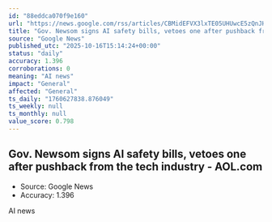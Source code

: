 ```yaml
---
id: "88eddca070f9e160"
url: "https://news.google.com/rss/articles/CBMidEFVX3lxTE05UHUwcE5zQnJHM09NR2NJckJabU5ramw2NUYtbmhIcEN0dU82RVl1WkZJd1l1YnhmelBsazhUVFZVYlVXMnkweEVOdFU2bWxDb1BYTl81V3NjN0sxRWI4blJyUjRDdVVtQXMwWDFOUVItMVF4?oc=5"
title: "Gov. Newsom signs AI safety bills, vetoes one after pushback from the tech industry - AOL.com"
source: "Google News"
published_utc: "2025-10-16T15:14:24+00:00"
status: "daily"
accuracy: 1.396
corroborations: 0
meaning: "AI news"
impact: "General"
affected: "General"
ts_daily: "1760627838.876049"
ts_weekly: null
ts_monthly: null
value_score: 0.798
---
```

## Gov. Newsom signs AI safety bills, vetoes one after pushback from the tech industry - AOL.com

- Source: Google News
- Accuracy: 1.396

AI news
